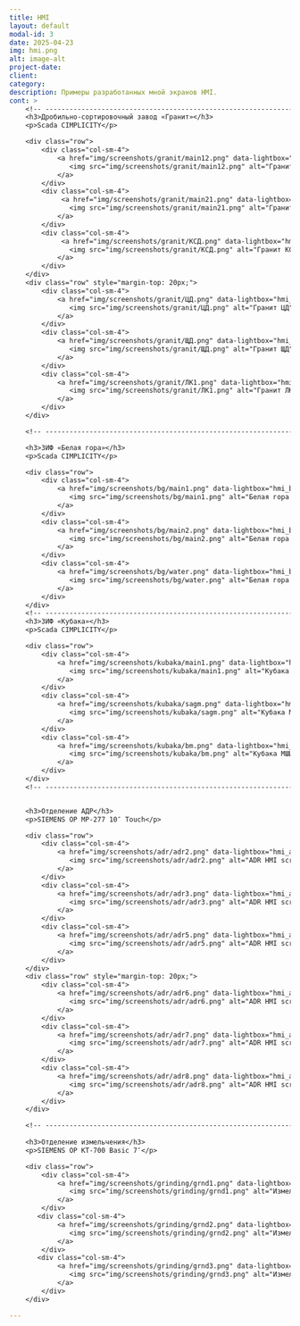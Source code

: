 ```yaml
---
title: HMI
layout: default
modal-id: 3
date: 2025-04-23
img: hmi.png
alt: image-alt
project-date: 
client: 
category: 
description: Примеры разработанных мной экранов HMI. 
cont: >
    <!-- ----------------------------------------------------------------------------- -->
    <h3>Дробильно-сортировочный завод «Гранит»</h3>
    <p>Scada CIMPLICITY</p>

    <div class="row">
        <div class="col-sm-4">
            <a href="img/screenshots/granit/main12.png" data-lightbox="hmi_granit" data-title="Гранит Главный 1">
               <img src="img/screenshots/granit/main12.png" alt="Гранит Главный 1" class="img-responsive">
            </a>
        </div>
        <div class="col-sm-4">
             <a href="img/screenshots/granit/main21.png" data-lightbox="hmi_granit" data-title="Гранит Главный 2">
               <img src="img/screenshots/granit/main21.png" alt="Гранит Главный 2" class="img-responsive">
            </a>
        </div>
        <div class="col-sm-4">
             <a href="img/screenshots/granit/КСД.png" data-lightbox="hmi_granit" data-title="Гранит КСД">
               <img src="img/screenshots/granit/КСД.png" alt="Гранит КСД" class="img-responsive">
            </a>
        </div>
    </div>
    <div class="row" style="margin-top: 20px;">
        <div class="col-sm-4">
            <a href="img/screenshots/granit/ЦД.png" data-lightbox="hmi_granit" data-title="Гранит ЦД">
               <img src="img/screenshots/granit/ЦД.png" alt="Гранит ЦД" class="img-responsive">
            </a>
        </div>
        <div class="col-sm-4">
            <a href="img/screenshots/granit/ЩД.png" data-lightbox="hmi_granit" data-title="Гранит ЩД">
               <img src="img/screenshots/granit/ЩД.png" alt="Гранит ЩД" class="img-responsive">
            </a>
        </div>
        <div class="col-sm-4">
            <a href="img/screenshots/granit/ЛК1.png" data-lightbox="hmi_granit" data-title="Гранит ЛК1">
               <img src="img/screenshots/granit/ЛК1.png" alt="Гранит ЛК1" class="img-responsive">
            </a>
        </div>
    </div>

    <!-- ----------------------------------------------------------------------------- -->

    <h3>ЗИФ «Белая гора»</h3>
    <p>Scada CIMPLICITY</p>

    <div class="row">
        <div class="col-sm-4">
            <a href="img/screenshots/bg/main1.png" data-lightbox="hmi_bg" data-title="Белая гора Главный 2">
               <img src="img/screenshots/bg/main1.png" alt="Белая гора Главный 1" class="img-responsive">
            </a>
        </div>
        <div class="col-sm-4">
            <a href="img/screenshots/bg/main2.png" data-lightbox="hmi_bg" data-title="Белая гора Главный 2">
               <img src="img/screenshots/bg/main2.png" alt="Белая гора Главный 1" class="img-responsive">
            </a>
        </div>
        <div class="col-sm-4">
            <a href="img/screenshots/bg/water.png" data-lightbox="hmi_bg" data-title="Белая гора Водоснабжение">
               <img src="img/screenshots/bg/water.png" alt="Белая гора Водоснабжение" class="img-responsive">
            </a>
        </div>
    </div>
    <!-- ----------------------------------------------------------------------------- -->
    <h3>ЗИФ «Кубака»</h3>
    <p>Scada CIMPLICITY</p>

    <div class="row">
        <div class="col-sm-4">
            <a href="img/screenshots/kubaka/main1.png" data-lightbox="hmi_kubaka" data-title="Кубака Главный">
               <img src="img/screenshots/kubaka/main1.png" alt="Кубака Главный" class="img-responsive">
            </a>
        </div>
        <div class="col-sm-4">
            <a href="img/screenshots/kubaka/sagm.png" data-lightbox="hmi_kubaka" data-title="Кубака МПСИ">
               <img src="img/screenshots/kubaka/sagm.png" alt="Кубака МПСИ" class="img-responsive">
            </a>
        </div>
        <div class="col-sm-4">
            <a href="img/screenshots/kubaka/bm.png" data-lightbox="hmi_kubaka" data-title="Кубака МШЦ">
               <img src="img/screenshots/kubaka/bm.png" alt="Кубака МШЦ" class="img-responsive">
            </a>
        </div>
    </div>
    <!-- ----------------------------------------------------------------------------- -->


    <h3>Отделение АДР</h3>
    <p>SIEMENS OP MP-277 10″ Touch</p>

    <div class="row">
        <div class="col-sm-4">
            <a href="img/screenshots/adr/adr2.png" data-lightbox="hmi_adr" data-title="HMI ADR 1">
               <img src="img/screenshots/adr/adr2.png" alt="ADR HMI screenshot" class="img-responsive">
            </a>
        </div>
        <div class="col-sm-4">
            <a href="img/screenshots/adr/adr3.png" data-lightbox="hmi_adr" data-title="HMI ADR 2">
               <img src="img/screenshots/adr/adr3.png" alt="ADR HMI screenshot" class="img-responsive">
            </a>
        </div>
        <div class="col-sm-4">
            <a href="img/screenshots/adr/adr5.png" data-lightbox="hmi_adr" data-title="HMI ADR 3">
               <img src="img/screenshots/adr/adr5.png" alt="ADR HMI screenshot" class="img-responsive">
            </a>
        </div>
    </div>
    <div class="row" style="margin-top: 20px;">
        <div class="col-sm-4">
            <a href="img/screenshots/adr/adr6.png" data-lightbox="hmi_adr" data-title="HMI ADR 4">
               <img src="img/screenshots/adr/adr6.png" alt="ADR HMI screenshot" class="img-responsive">
            </a>
        </div>
        <div class="col-sm-4">
            <a href="img/screenshots/adr/adr7.png" data-lightbox="hmi_adr" data-title="HMI ADR 5">
               <img src="img/screenshots/adr/adr7.png" alt="ADR HMI screenshot" class="img-responsive">
            </a>
        </div>
        <div class="col-sm-4">
            <a href="img/screenshots/adr/adr8.png" data-lightbox="hmi_adr" data-title="HMI ADR 6">
               <img src="img/screenshots/adr/adr8.png" alt="ADR HMI screenshot" class="img-responsive">
            </a>
        </div>
    </div>

    <!-- ----------------------------------------------------------------------------- -->
    
    <h3>Отделение измельчения</h3>
    <p>SIEMENS OP KT-700 Basic 7″</p>

    <div class="row">
        <div class="col-sm-4">
            <a href="img/screenshots/grinding/grnd1.png" data-lightbox="hmi_grnd" data-title="HMI Измельчение">
               <img src="img/screenshots/grinding/grnd1.png" alt="Измельчение HMI screenshot" class="img-responsive">
            </a>
        </div>
       <div class="col-sm-4">
            <a href="img/screenshots/grinding/grnd2.png" data-lightbox="hmi_grnd" data-title="HMI Измельчение">
               <img src="img/screenshots/grinding/grnd2.png" alt="Измельчение HMI screenshot" class="img-responsive">
            </a>
        </div>
       <div class="col-sm-4">
            <a href="img/screenshots/grinding/grnd3.png" data-lightbox="hmi_grnd" data-title="HMI Измельчение">
               <img src="img/screenshots/grinding/grnd3.png" alt="Измельчение HMI screenshot" class="img-responsive">
            </a>
        </div>
    </div>

---
```

